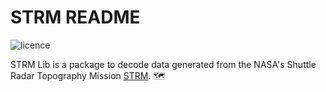 # STRM README
![licence](https://img.shields.io/github/license/cmedinaarmas/strmlib.png)

STRM Lib is a package to decode data generated from the NASA's Shuttle Radar Topography Mission [STRM](https://www2.jpl.nasa.gov/srtm/). :world_map:
